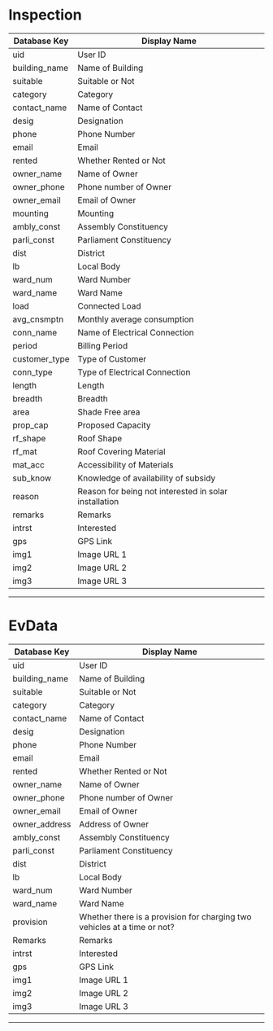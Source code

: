 # Inspection

| Database Key  | Display Name                                          |
| ------------- | ----------------------------------------------------- |
| uid           | User ID                                               |
| building_name | Name of Building                                      |
| suitable      | Suitable or Not                                       |
| category      | Category                                              |
| contact_name  | Name of Contact                                       |
| desig         | Designation                                           |
| phone         | Phone Number                                          |
| email         | Email                                                 |
| rented        | Whether Rented or Not                                 |
| owner_name    | Name of Owner                                         |
| owner_phone   | Phone number of Owner                                 |
| owner_email   | Email of Owner                                        |
| mounting      | Mounting                                              |
| ambly_const   | Assembly Constituency                                 |
| parli_const   | Parliament Constituency                               |
| dist          | District                                              |
| lb            | Local Body                                            |
| ward_num      | Ward Number                                           |
| ward_name     | Ward Name                                             |
| load          | Connected Load                                        |
| avg_cnsmptn   | Monthly average consumption                           |
| conn_name     | Name of Electrical Connection                         |
| period        | Billing Period                                        |
| customer_type | Type of Customer                                      |
| conn_type     | Type of Electrical Connection                         |
| length        | Length                                                |
| breadth       | Breadth                                               |
| area          | Shade Free area                                       |
| prop_cap      | Proposed Capacity                                     |
| rf_shape      | Roof Shape                                            |
| rf_mat        | Roof Covering Material                                |
| mat_acc       | Accessibility of Materials                            |
| sub_know      | Knowledge of availability of subsidy                  |
| reason        | Reason for being not interested in solar installation |
| remarks       | Remarks                                               |
| intrst        | Interested                                            |
| gps           | GPS Link                                              |
| img1          | Image URL 1                                           |
| img2          | Image URL 2                                           |
| img3          | Image URL 3                                           |

---

# EvData

| Database Key  | Display Name                                                             |
| ------------- | ------------------------------------------------------------------------ |
| uid           | User ID                                                                  |
| building_name | Name of Building                                                         |
| suitable      | Suitable or Not                                                          |
| category      | Category                                                                 |
| contact_name  | Name of Contact                                                          |
| desig         | Designation                                                              |
| phone         | Phone Number                                                             |
| email         | Email                                                                    |
| rented        | Whether Rented or Not                                                    |
| owner_name    | Name of Owner                                                            |
| owner_phone   | Phone number of Owner                                                    |
| owner_email   | Email of Owner                                                           |
| owner_address | Address of Owner                                                         |
| ambly_const   | Assembly Constituency                                                    |
| parli_const   | Parliament Constituency                                                  |
| dist          | District                                                                 |
| lb            | Local Body                                                               |
| ward_num      | Ward Number                                                              |
| ward_name     | Ward Name                                                                |
| provision     | Whether there is a provision for charging two vehicles at a time or not? |
| Remarks       | Remarks                                                                  |
| intrst        | Interested                                                               |
| gps           | GPS Link                                                                 |
| img1          | Image URL 1                                                              |
| img2          | Image URL 2                                                              |
| img3          | Image URL 3                                                              |

---
